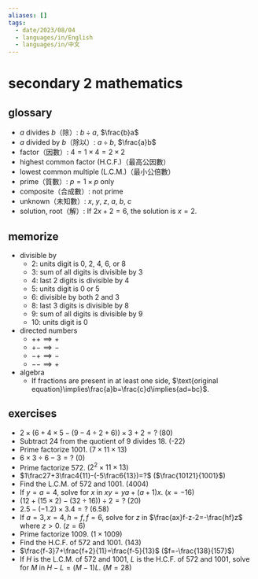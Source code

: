 ```yaml
---
aliases: []
tags:
  - date/2023/08/04
  - languages/in/English
  - languages/in/中文
---
```


# secondary 2 mathematics

## glossary

- $a$ divides $b$（除）: $b\div{a}$, $\frac{b}a$
- $a$ divided by $b$（除以）: $a\div{b}$, $\frac{a}b$
- factor（因數）: $4=1\times4=2\times2$
- highest common factor (H.C.F.)（最高公因數）
- lowest common multiple (L.C.M.)（最小公倍數）
- prime（質數）: $p=1\times{p}$ only
- composite（合成數）: not prime
- unknown（未知數）: $x$, $y$, $z$, $a$, $b$, $c$
- solution, root（解）: If $2x+2=6$, the solution is $x=2$.

## memorize

- divisible by
  - 2: units digit is 0, 2, 4, 6, or 8
  - 3: sum of all digits is divisible by 3
  - 4: last 2 digits is divisible by 4
  - 5: units digit is 0 or 5
  - 6: divisible by both 2 and 3
  - 8: last 3 digits is divisible by 8
  - 9: sum of all digits is divisible by 9
  - 10: units digit is 0
- directed numbers
  - $++\implies+$
  - $+-\implies-$
  - $-+\implies-$
  - $--\implies+$
- algebra
  - If fractions are present in at least one side, $\text{original equation}\implies\frac{a}b=\frac{c}d\implies{ad=bc}$.

## exercises

- $2\times(6+4\times5-(9-4\div2+6))\times3+2=?$ (80)
- Subtract 24 from the quotient of 9 divides 18. (-22)
- Prime factorize 1001. ($7\times11\times13$)
- $6\times3\div6-3=?$ (0)
- Prime factorize 572. ($2^2\times11\times13$)
- $1\frac27+3\frac4{11}-(-5\frac6{13})=?$ ($\frac{10121}{1001}$)
- Find the L.C.M. of 572 and 1001. (4004)
- If $y=a=4$, solve for $x$ in $xy=ya+(a+1)x$. ($x=-16$)
- $(12+(15\times2)-(32\div16))\div2=?$ (20)
- $2.5-(-1.2)\times3.4=?$ (6.58)
- If $a=3,x=4,h=f,f=6$, solve for $z$ in $\frac{ax}f-z-2=-\frac{hf}z$ where $z>0$. ($z=6$)
- Prime factorize 1009. ($1\times1009$)
- Find the H.C.F. of 572 and 1001. (143)
- $\frac{f-3}7+\frac{f+2}{11}=\frac{f-5}{13}$ ($f=-\frac{138}{157}$)
- If $H$ is the L.C.M. of 572 and 1001, $L$ is the H.C.F. of 572 and 1001, solve for $M$ in $H-L=(M-1)L$. ($M=28$)
